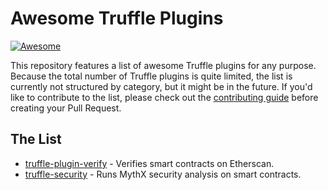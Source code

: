 # Awesome Truffle Plugins
[![Awesome](https://awesome.re/badge.svg)](https://awesome.re)

This repository features a list of awesome Truffle plugins for any purpose. Because the total number of Truffle plugins is quite limited, the list is currently not structured by category, but it might be in the future. If you'd like to contribute to the list, please check out the [contributing guide](/CONTRIBUTING.md) before creating your Pull Request.

## The List

* [truffle-plugin-verify](https://github.com/rkalis/truffle-plugin-verify) - Verifies smart contracts on Etherscan.
* [truffle-security](https://github.com/ConsenSys/truffle-security) - Runs MythX security analysis on smart contracts.
